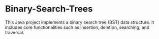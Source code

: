 # Binary-Search-Trees
This Java project implements a binary search tree (BST) data structure. It includes core functionalities such as insertion, deletion, searching, and traversal.
